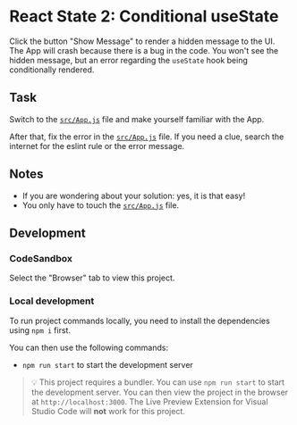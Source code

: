 # React State 2: Conditional useState

Click the button "Show Message" to render a hidden message to the UI. The App will crash because there is a bug in the code. You won't see the hidden message, but an error regarding the `useState` hook being conditionally rendered.

## Task

Switch to the [`src/App.js`](./src/App.js) file and make yourself familiar with the App.

After that, fix the error in the [`src/App.js`](./src/App.js) file. If you need a clue, search the internet for the eslint rule or the error message.

## Notes

- If you are wondering about your solution: yes, it is that easy!
- You only have to touch the [`src/App.js`](./src/App.js) file.

## Development

### CodeSandbox

Select the "Browser" tab to view this project.

### Local development

To run project commands locally, you need to install the dependencies using `npm i` first.

You can then use the following commands:

- `npm run start` to start the development server

> 💡 This project requires a bundler. You can use `npm run start` to start the development server. You can then view the project in the browser at `http://localhost:3000`. The Live Preview Extension for Visual Studio Code will **not** work for this project.
